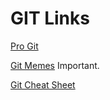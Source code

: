 # GIT Links

[Pro Git](https://progit.org/)

[Git Memes](http://wheningit.tumblr.com/)
Important.

[Git Cheat Sheet](http://www.git-tower.com/blog/git-cheat-sheet/)
